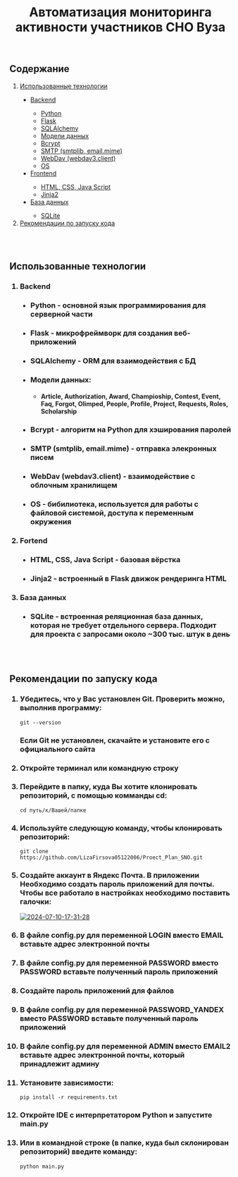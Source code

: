 <h1 align="center">Автоматизация мониторинга активности участников СНО Вуза</h1>
<br>
<nav>
  <h2>Содержание</h2>
  <ol>
    <li><a href="#id1">Использованные технологии</a></li>
    <ul type="disc">
      <li><a href="#id1.1">Backend</a></li>
      <ul type="circle">
        <li><a href=#id1.1.1">Python</a></li>
        <li><a href="#id1.1.2">Flask</a></li>
        <li><a href="#id1.1.3">SQLAlchemy</a></li>
        <li><a href="#id1.1.4">Модели данных</a></li>
        <li><a href="#id1.1.5">Bcrypt</a></li>
        <li><a href="#id1.1.6">SMTP (smtplib, email.mime)</a></li>
        <li><a href="#id1.1.7">WebDav (webdav3.client)</a></li>
        <li><a href="#id1.1.8">OS</a></li>
      </ul>
      <li><a href="#id1.2">Frontend</a></li>
      <ul type="circle">
        <li><a href="#id1.2.1">HTML, CSS, Java Script</a></li>
        <li><a href="#id1.2.2">Jinja2</a></li>
      </ul>
      <li><a href="#id1.3">База данных</a></li>
      <ul type="circle">
        <li><a href="#id1.3.1">SQLite</a></li>
      </ul>
    </ul>
    <li><a href="#id2">Рекомендации по запуску кода</a></li>
  </ol>
</nav>
<br><br>
<h2 id="id1">Использованные технологии</h2>
<ol type="1">
  <h3 id="id1.1"><li>Backend</li></h3>
  <ul type="disc">
    <h3 id="id1.1.1"><li>Python - основной язык программирования для серверной части</li></h3>
    <h3 id="id1.1.2"><li>Flask - микрофреймворк для создания веб-приложений</li></h3>
    <h3 id="id1.1.3"><li>SQLAlchemy - ORM для взаимодействия с БД</li></h3>
    <h3 id="id1.1.4"><li>Модели данных:</li></h3>
    <ul type="circle">
      <h4><li>Article, Authorization, Award, Champioship, Contest, Event, Faq, Forgot, Olimped, People, Profile, Project, Requests, Roles, Scholarship</li></h4>
    </ul>
    <h3 id="id1.1.5"><li>Bcrypt - алгоритм на Python для хэширования паролей</li></h3>
    <h3 id="id1.1.6"><li>SMTP (smtplib, email.mime) - отправка элекронных писем</li></h3>
    <h3 id="id1.1.7"><li>WebDav (webdav3.client) - взаимодействие с облочным хранилищем</li></h3>
    <h3 id="id1.1.8"><li>OS - бибилиотека, используется для работы с файловой системой, доступа к переменным окружения</li></h3>
  </ul>
  <h3 id="id1.2"><li>Fortend</li></h3>
  <ul type="disc">
    <h3 id="id1.2.1"><li>HTML, CSS, Java Script - базовая вёрстка</li></h3>
    <h3 id="id1.2.2"><li>Jinja2 - встроенный в Flask движок рендеринга HTML</li></h3>
  </ul>
  <h3 id="id1.3"><li>База данных</li></h3>
  <ul type="disc">
    <h3 id="id1.3.1"><li>SQLite - встроенная реляционная база данных, которая не требует отдельного сервера. Подходит для проекта с запросами около ~300 тыс. штук в день</li>
  </ul>
</ol>
<br><br>
<h2 id="id2">Рекомендации по запуску кода</h2>
<ol type="1">
  <h3><li>Убедитесь, что у Вас установлен Git. Проверить можно, выполнив программу:</li></h3>
  <pre><code>git --version</code></pre>
  <h3>Если Git не установлен, скачайте и установите его с официального сайта</h3>
  <h3><li>Откройте терминал или командную строку</li></h3>
  <h3><li>Перейдите в папку, куда Вы хотите клонировать репозиторий, с помощью комманды cd:</li></h3>
  <pre><code>cd путь/к/Вашей/папке</code></pre>
  <h3><li>Используйте следующую команду, чтобы клонировать репозиторий:</li></h3>
  <pre><code>git clone https://github.com/LizaFirsova05122006/Proect_Plan_SNO.git</code></pre>
  <h3><li>Создайте аккаунт в Яндекс Почта. В приложении Необходимо создать пароль приложений для почты. Чтобы все работало в настройках необходимо поставить галочки:</li></h3>
  <a href='https://postimages.org/' target='_blank'><img src='https://i.postimg.cc/TPkcN47Q/2024-07-10-17-31-28.png' border='0' alt='2024-07-10-17-31-28'/></a>
  <h3><li>В файле config.py для переменной LOGIN вместо EMAIL вставьте адрес электронной почты</li></h3>
  <h3><li>В файле config.py для переменной PASSWORD вместо PASSWORD вставьте полученный пароль приложений</li></h3>
  <h3><li>Создайте пароль приложений для файлов</li></h3>
  <h3><li>В файле config.py для переменной PASSWORD_YANDEX вместо PASSWORD вставьте полученный пароль приложений</li></h3>
  <h3><li>В файле config.py для переменной ADMIN вместо EMAIL2 вставьте адрес электронной почты, который принадлежит админу</li></h3>
  <h3><li>Установите зависимости:</li></h3>
  <pre><code>pip install -r requirements.txt</code></pre>
  <h3><li>Откройте IDE с интерпретатором Python и запустите main.py</li></h3>
  <h3><li>Или в командной строке (в папке, куда был склонирован репозиторий) введите команду:</li></h3>
  <pre><code>python main.py</code></pre>
</ol>
